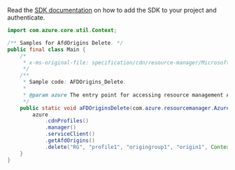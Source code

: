Read the [SDK documentation](https://github.com/Azure/azure-sdk-for-java/blob/azure-resourcemanager_2.15.0/sdk/resourcemanager/azure-resourcemanager/README.md) on how to add the SDK to your project and authenticate.

```java
import com.azure.core.util.Context;

/** Samples for AfdOrigins Delete. */
public final class Main {
    /*
     * x-ms-original-file: specification/cdn/resource-manager/Microsoft.Cdn/stable/2021-06-01/examples/AFDOrigins_Delete.json
     */
    /**
     * Sample code: AFDOrigins_Delete.
     *
     * @param azure The entry point for accessing resource management APIs in Azure.
     */
    public static void aFDOriginsDelete(com.azure.resourcemanager.AzureResourceManager azure) {
        azure
            .cdnProfiles()
            .manager()
            .serviceClient()
            .getAfdOrigins()
            .delete("RG", "profile1", "origingroup1", "origin1", Context.NONE);
    }
}
```
